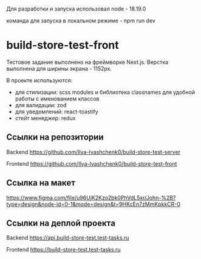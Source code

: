Для разработки и запуска использовал node - 18.19.0

команда для запуска в локальном режиме - npm run dev

# build-store-test-front

Тестовое задание выполнено на фреймворке Next.js.
Верстка выполнена для ширины экрана - 1152px.

В проекте используются:

- для стилизации: scss modules и библиотека classnames для удобной работы с именованием классов
- для валидации: zod
- для уведомлений: react-toastify
- стейт менеджер: redux

## Ссылки на репозитории

Backend https://github.com/Ilya-Ivashchenk0/build-store-test-server

Frontend https://github.com/Ilya-Ivashchenk0/build-store-test-front

## Ссылка на макет

https://www.figma.com/file/u96UjK2Kzo2bk0PhVdL5xr/John-%2B?type=design&node-id=0-1&mode=design&t=9HKcEn7zMmKpkkCR-0

## Ссылки на деплой проекта

Backend https://api.build-store-test.test-tasks.ru

Frontend https://build-store-test.test-tasks.ru
